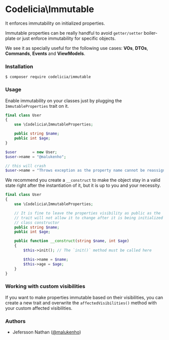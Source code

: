 Codelicia\Immutable
===================

It enforces immutability on initialized properties.

Immutable properties can be really handful to avoid `getter/setter` boiler-plate
or just enforce immutability for specific objects.

We see it as specially useful for the following use cases: 
**VOs**, **DTOs**, **Commands**, **Events** and **ViewModels**.

### Installation

```
$ composer require codelicia/immutable
```

### Usage

Enable immutability on your classes just by plugging the `ImmutableProperties` trait on it.

```php
final class User
{
    use \Codelicia\ImmutableProperties;

    public string $name;
    public int $age;
}

$user       = new User;
$user->name = "@malukenho";

// this will crash
$user->name = "Throws exception as the property name cannot be reassigned";
```

We recommend you create a `__construct` to make the object stay in a valid state
right after the instantiation of it, but it is up to you and your necessity.

```php
final class User
{
    use \Codelicia\ImmutableProperties;

    // It is fine to leave the properties visibility as public as the `ImmutableProperties`
    // trait will not allow it to change after it is being initialized in the
    // class constructor
    public string $name;
    public int $age;

    public function __construct(string $name, int $age)
    {
        $this->init(); // The `init()` method must be called here

        $this->name = $name;
        $this->age = $age;
    }
}
```

### Working with custom visibilities

If you want to make properties immutable based on their visibilities, you can create a
new trait and overwrite the `affectedVisibilities()` method with your custom affected
visibilities.

### Authors

* Jefersson Nathan ([@malukenho](https://github.com/malukenho))
